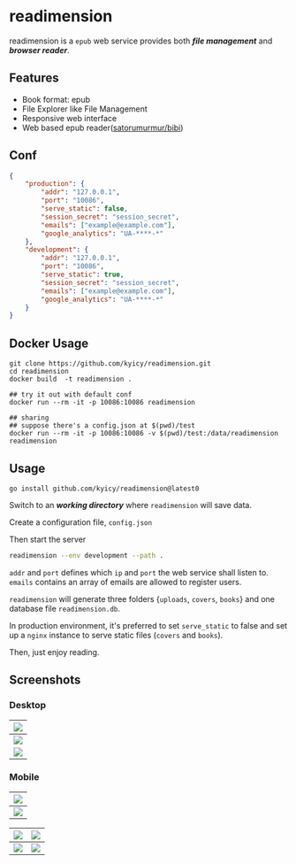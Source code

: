 # readimension
readimension is a `epub` web service provides both ***file management*** and ***browser reader***.

## Features
- Book format: epub
- File Explorer like File Management
- Responsive web interface
- Web based epub reader([satorumurmur/bibi](https://github.com/satorumurmur/bibi))

## Conf
``` json
{
    "production": {
        "addr": "127.0.0.1",
        "port": "10086",
        "serve_static": false,
        "session_secret": "session_secret",
        "emails": ["example@example.com"],
        "google_analytics": "UA-****-*"
    },
    "development": {
        "addr": "127.0.0.1",
        "port": "10086",
        "serve_static": true,
        "session_secret": "session_secret",
        "emails": ["example@example.com"],
        "google_analytics": "UA-****-*"
    }
}
```

## Docker Usage
```
git clone https://github.com/kyicy/readimension.git
cd readimension
docker build  -t readimension .

## try it out with default conf
docker run --rm -it -p 10086:10086 readimension

## sharing
## suppose there's a config.json at $(pwd)/test
docker run --rm -it -p 10086:10086 -v $(pwd)/test:/data/readimension readimension
```

## Usage
`go install github.com/kyicy/readimension@latest0`

Switch to an ***working directory*** where `readimension` will save data.

Create a configuration file, `config.json`

Then start the server
``` sh
readimension --env development --path .
```

`addr` and `port` defines which `ip` and `port` the web service shall listen to.
`emails` contains an array of emails are allowed to register users.

`readimension` will generate three folders {`uploads`, `covers`, `books`} and one database file `readimension.db`.

In production environment, it's preferred to set `serve_static` to false and set up a `nginx` instance to serve static files (`covers` and `books`).

Then, just enjoy reading.

## Screenshots

### Desktop
| ![](screenshots/pc_eva.png) |
| --- |
| ![](screenshots/pc_1.jpg) |
| ![](screenshots/pc_2.jpg) |

### Mobile
| ![](screenshots/mobile_eva.jpg) | 
| --- |
|![](screenshots/mobile_opm.jpg) |

| ![](screenshots/mobile_1.jpg) | ![](screenshots/mobile_2.jpg) |
| --- |  --- |
| ![](screenshots/mobile_3.jpg) | ![](screenshots/mobile_4.jpg) |
